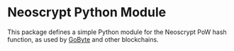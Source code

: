 # Neoscrypt Python Module

This package defines a simple Python module for the Neoscrypt PoW hash
function, as used by [GoByte](https://gobyte.network/) and other blockchains.

